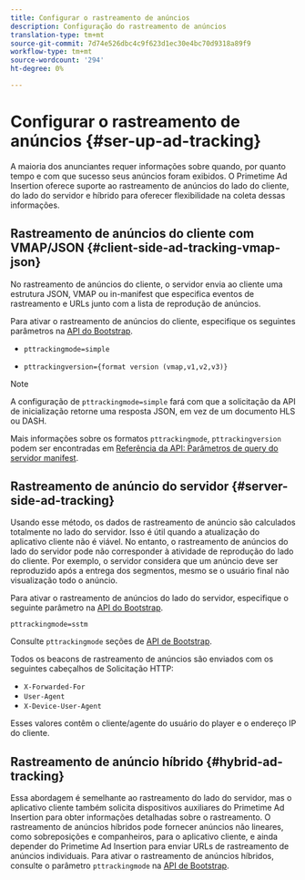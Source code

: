 ```yaml
---
title: Configurar o rastreamento de anúncios
description: Configuração do rastreamento de anúncios
translation-type: tm+mt
source-git-commit: 7d74e526dbc4c9f623d1ec30e4bc70d9318a89f9
workflow-type: tm+mt
source-wordcount: '294'
ht-degree: 0%

---
```



# Configurar o rastreamento de anúncios {#ser-up-ad-tracking}

A maioria dos anunciantes requer informações sobre quando, por quanto tempo e com que sucesso seus anúncios foram exibidos. O Primetime Ad Insertion oferece suporte ao rastreamento de anúncios do lado do cliente, do lado do servidor e híbrido para oferecer flexibilidade na coleta dessas informações.

## Rastreamento de anúncios do cliente com VMAP/JSON {#client-side-ad-tracking-vmap-json}

No rastreamento de anúncios do cliente, o servidor envia ao cliente uma estrutura JSON, VMAP ou in-manifest que especifica eventos de rastreamento e URLs junto com a lista de reprodução de anúncios.

Para ativar o rastreamento de anúncios do cliente, especifique os seguintes parâmetros na [API do Bootstrap](/help/dynamic-ad-insertion/msapi-topics/ms-getting-started/ms-api-query-params.md).

* `pttrackingmode=simple`

* `pttrackingversion={format version (vmap,v1,v2,v3)}`

>[!NOTE]
>
>A configuração de `pttrackingmode=simple` fará com que a solicitação da API de inicialização retorne uma resposta JSON, em vez de um documento HLS ou DASH.

Mais informações sobre os formatos `pttrackingmode`, `pttrackingversion` podem ser encontradas em [Referência da API: Parâmetros de query do servidor manifest](/help/dynamic-ad-insertion/msapi-topics/ms-getting-started/ms-api-query-params.md).

## Rastreamento de anúncio do servidor {#server-side-ad-tracking}

Usando esse método, os dados de rastreamento de anúncio são calculados totalmente no lado do servidor. Isso é útil quando a atualização do aplicativo cliente não é viável. No entanto, o rastreamento de anúncios do lado do servidor pode não corresponder à atividade de reprodução do lado do cliente. Por exemplo, o servidor considera que um anúncio deve ser reproduzido após a entrega dos segmentos, mesmo se o usuário final não visualização todo o anúncio.

Para ativar o rastreamento de anúncios do lado do servidor, especifique o seguinte parâmetro na [API do Bootstrap](/help/dynamic-ad-insertion/msapi-topics/ms-getting-started/ms-api-query-params.md).

`pttrackingmode=sstm`

Consulte `pttrackingmode` seções de [API de Bootstrap](/help/dynamic-ad-insertion/msapi-topics/ms-getting-started/ms-api-query-params.md).

Todos os beacons de rastreamento de anúncios são enviados com os seguintes cabeçalhos de Solicitação HTTP:

* `X-Forwarded-For`
* `User-Agent`
* `X-Device-User-Agent`

Esses valores contêm o cliente/agente do usuário do player e o endereço IP do cliente.

## Rastreamento de anúncio híbrido {#hybrid-ad-tracking}

Essa abordagem é semelhante ao rastreamento do lado do servidor, mas o aplicativo cliente também solicita dispositivos auxiliares do Primetime Ad Insertion para obter informações detalhadas sobre o rastreamento. O rastreamento de anúncios híbridos pode fornecer anúncios não lineares, como sobreposições e companheiros, para o aplicativo cliente, e ainda depender do Primetime Ad Insertion para enviar URLs de rastreamento de anúncios individuais.
Para ativar o rastreamento de anúncios híbridos, consulte o parâmetro `pttrackingmode` na [API de Bootstrap](/help/dynamic-ad-insertion/msapi-topics/ms-getting-started/ms-api-query-params.md).
